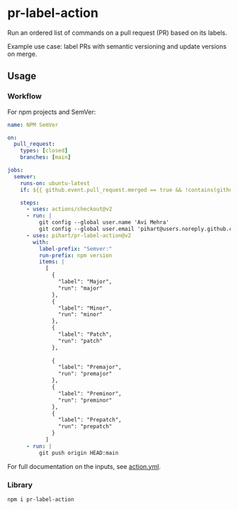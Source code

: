 # pr-label-action

Run an ordered list of commands on a pull request (PR) based on its labels.

Example use case:
label PRs with semantic versioning and update versions on merge.

## Usage

### Workflow

For npm projects and SemVer:

```yaml
name: NPM SemVer

on:
  pull_request:
    types: [closed]
    branches: [main]

jobs:
  semver:
    runs-on: ubuntu-latest
    if: ${{ github.event.pull_request.merged == true && !contains(github.event.issue.labels.*.name, 'no-semver') }}

    steps:
      - uses: actions/checkout@v2
      - run: |
          git config --global user.name 'Avi Mehra'
          git config --global user.email 'pihart@users.noreply.github.com'
      - uses: pihart/pr-label-action@v2
        with:
          label-prefix: "Semver:"
          run-prefix: npm version
          items: |
            [
              {
                "label": "Major",
                "run": "major"
              },
              {
                "label": "Minor",
                "run": "minor"
              },
              {
                "label": "Patch",
                "run": "patch"
              },
              
              {
                "label": "Premajor",
                "run": "premajor"
              },
              {
                "label": "Preminor",
                "run": "preminor"
              },
              {
                "label": "Prepatch",
                "run": "prepatch"
              }
            ]
      - run: |
          git push origin HEAD:main
```

For full documentation on the inputs, see [action.yml](action.yml).

### Library

```shell
npm i pr-label-action
```
